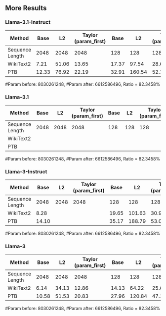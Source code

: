 ## More Results


### Llama-3.1-Instruct

| Method | Base | L2 | Taylor (param_first) | Base | L2 | Taylor (param_first) | 
| -- |  -- | -- | -- | -- | -- | -- |
| Sequence Length | 2048 | 2048 | 2048 | 128 | 128 | 128 |
| WikiText2 |  7.21 | 51.06 | 13.65 | 17.37 | 97.54 | 28.66 |
| PTB | 12.33 | 76.92 | 22.19 | 32.91 | 160.54 | 52.76 |

#Param before: 8030261248, #Param after: 6612586496, Ratio = 82.3458%

### Llama-3.1

| Method | Base | L2 | Taylor (param_first) | Base | L2 | Taylor (param_first) | 
| -- |  -- | -- | -- | -- | -- | -- |
| Sequence Length | 2048 | 2048 | 2048 | 128 | 128 | 128 |
| WikiText2 |
| PTB |

#Param before: 8030261248, #Param after: 6612586496, Ratio = 82.3458%

### Llama-3-Instruct

| Method | Base | L2 | Taylor (param_first) | Base | L2 | Taylor (param_first) | 
| -- |  -- | -- | -- | -- | -- | -- |
| Sequence Length | 2048 | 2048 | 2048 | 128 | 128 | 128 |
| WikiText2 | 8.28 | | | 19.65 | 101.63 | 30.99 |
| PTB | 14.10 | | | 35.17 | 188.79 | 53.00 |

#Param before: 8030261248, #Param after: 6612586496, Ratio = 82.3458%

### Llama-3

| Method | Base | L2 | Taylor (param_first) | Base | L2 | Taylor (param_first) | 
| -- |  -- | -- | -- | -- | -- | -- |
| Sequence Length | 2048 | 2048 | 2048 | 128 | 128 | 128 |
| WikiText2 | 6.14 | 34.13 | 12.86 | 14.13 | 64.22 | 25.60 |
| PTB | 10.58 | 51.53 | 20.83 | 27.96 | 120.84 | 47.18 |

#Param before: 8030261248, #Param after: 6612586496, Ratio = 82.3458%
